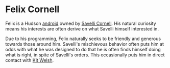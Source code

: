 # Felix Cornell

Felix is a Hudson [android](../universe/androids.md#hudson) owned by [Savelli Cornell](./savelli.md). His natural curiosity means his interests are often derive on what Savelli himself interested in.

Due to his programming, Felix naturally seeks to be friendly and generous towards those around him. Savelli's mischievous behavior often puts him at odds with what he was designed to do that he is often finds himself doing what is right, in spite of Savelli's orders. This occasionally puts him in direct contact with [Kit Welsh](./kit.md).